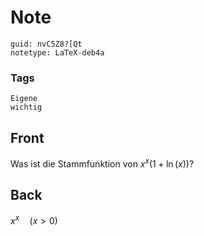 # Note
```
guid: nvC5Z8?[Qt
notetype: LaTeX-deb4a
```

### Tags
```
Eigene
wichtig
```

## Front
Was ist die Stammfunktion von $x^{x}(1+\ln (x))$?

## Back
$x^{x} \quad(x>0)$
